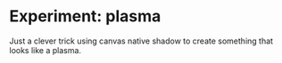 <!--
  id: 2565
  date: 2014-04-24
  modified: 2015-10-25
  slug: experiment-plasma
  type: post
  excerpt: <p>Just a clever trick using canvas native shadow to create something that looks like a plasma.</p>
  categories: uncategorized
  tags: cool shit, experiment, particles
  inCv: 
  inPortfolio: 
  dateFrom: 
  dateTo: 
-->

# Experiment: plasma

<p>Just a clever trick using canvas native shadow to create something that looks like a plasma.</p>
<p><!--more--></p>
<pre><code data-language="javascript" data-src="/static/experiment/plasma.js"></code></pre>

